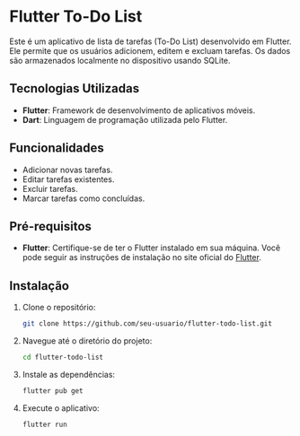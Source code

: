 # Flutter To-Do List

Este é um aplicativo de lista de tarefas (To-Do List) desenvolvido em Flutter. Ele permite que os usuários adicionem, editem e excluam tarefas. Os dados são armazenados localmente no dispositivo usando SQLite.

## Tecnologias Utilizadas

- **Flutter**: Framework de desenvolvimento de aplicativos móveis.
- **Dart**: Linguagem de programação utilizada pelo Flutter.

## Funcionalidades

- Adicionar novas tarefas.
- Editar tarefas existentes.
- Excluir tarefas.
- Marcar tarefas como concluídas.

## Pré-requisitos

- **Flutter**: Certifique-se de ter o Flutter instalado em sua máquina. Você pode seguir as instruções de instalação no site oficial do [Flutter](https://flutter.dev/docs/get-started/install).

## Instalação

1. Clone o repositório:

    ```sh
    git clone https://github.com/seu-usuario/flutter-todo-list.git
    ```

2. Navegue até o diretório do projeto:

    ```sh
    cd flutter-todo-list
    ```

3. Instale as dependências:

    ```sh
    flutter pub get
    ```

4. Execute o aplicativo:

    ```sh
    flutter run
    ```

